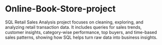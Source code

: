 # Online-Book-Store-project
SQL Retail Sales Analysis project focuses on cleaning, exploring, and analyzing retail transaction data. It includes queries for sales trends, customer insights, category-wise performance, top buyers, and time-based sales patterns, showing how SQL helps turn raw data into business insights.
